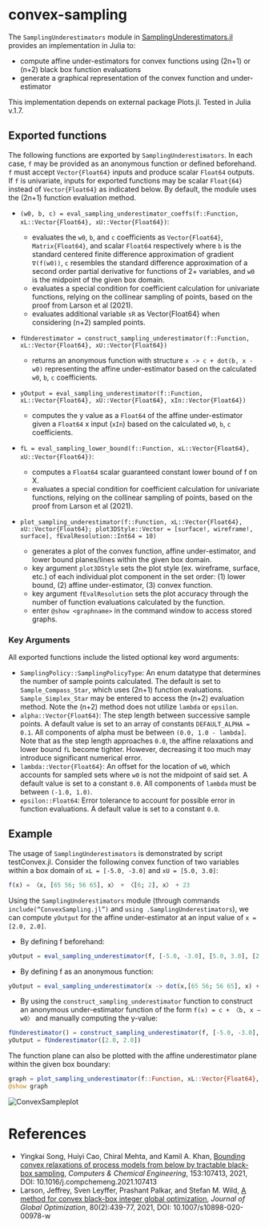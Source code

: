 # convex-sampling

The `SamplingUnderestimators` module in [SamplingUnderestimators.jl](src/SamplingUnderestimators.jl) provides an implementation in Julia to:

- compute affine under-estimators for convex functions using (2n+1) or (n+2) black box function evaluations
- generate a graphical representation of the convex function and under-estimator

This implementation depends on external package Plots.jl. Tested in Julia v.1.7.

## Exported functions

The following functions are exported by `SamplingUnderestimators`. In each case, `f` may be provided as an anonymous function or defined beforehand. `f` must accept `Vector{Float64}` inputs and produce scalar `Float64` outputs. If `f` is univariate, inputs for exported functions may be scalar `Float{64}` instead of `Vector{Float64}` as indicated below. By default, the module uses the (2n+1) function evaluation method.

- `(w0, b, c) = eval_sampling_underestimator_coeffs(f::Function, xL::Vector{Float64}, xU::Vector{Float64})`:
  - evaluates the `w0`, `b`, and `c` coefficients as `Vector{Float64}`, `Matrix{Float64}`, and scalar `Float64` respectively where  `b` is the standard centered finite difference approximation of gradient `∇(f(w0))`, `c` resembles the standard difference approximation of a second order partial derivative for functions of 2+ variables, and `w0` is the midpoint of the given box domain.
  - evaluates a special condition for coefficient calculation for univariate functions, relying on the collinear sampling of points, based on the proof from Larson et al (2021).
  - evaluates additional variable `sR` as Vector{Float64} when considering (n+2) sampled points.

- `fUnderestimator = construct_sampling_underestimator(f::Function, xL::Vector{Float64}, xU::Vector{Float64})`
  - returns an anonymous function with structure `x -> c + dot(b, x - w0)` representing the affine under-estimator based on the calculated `w0`, `b`, `c` coefficients.

- `yOutput = eval_sampling_underestimator(f::Function, xL::Vector{Float64}, xU::Vector{Float64}, xIn::Vector{Float64})`
  - computes the y value as a `Float64` of the affine under-estimator given a `Float64` x input (`xIn`) based on the calculated `w0`, `b`, `c` coefficients.

-  `fL = eval_sampling_lower_bound(f::Function, xL::Vector{Float64}, xU::Vector{Float64})`:
    -   computes a `Float64` scalar guaranteed constant lower bound of f on X.
    -   evaluates a special condition for coefficient calculation for univariate functions, relying on the collinear sampling of points, based on the proof from Larson et al (2021).

-  `plot_sampling_underestimator(f::Function, xL::Vector{Float64}, xU::Vector{Float64}; plot3DStyle::Vector = [surface!, wireframe!, surface], fEvalResolution::Int64 = 10)`
    -  generates a plot of the convex function, affine under-estimator, and lower bound planes/lines within the given box domain.
    - key argument `plot3DStyle` sets the plot style (ex. wireframe, surface, etc.) of each individual plot component in the set order: (1) lower bound, (2) affine under-estimator, (3) convex function.
    - key argument `fEvalResolution` sets the plot accuracy through the number of function evaluations calculated by the function.
    - enter `@show <graphname>` in the command window to access stored graphs.

### Key Arguments

All exported functions include the listed optional key word arguments:
- `SamplingPolicy::SamplingPolicyType`: An enum datatype that determines the number of sample points calculated. The default is set to `Sample_Compass_Star`, which uses (2n+1) function evaluations. `Sample_Simplex_Star` may be entered to access the (n+2) evaluation method. Note the (n+2) method does not utilize `lambda` or `epsilon`.
- `alpha::Vector{Float64}`: The step length between successive sample points. A default value is set to an array of constants `DEFAULT_ALPHA = 0.1`. All components of alpha must be between `(0.0, 1.0 - lambda]`. Note that as the step length approaches `0.0`, the affine relaxations and lower bound `fL` become tighter. However, decreasing it too much may introduce significant numerical error.
- `lambda::Vector{Float64}`: An offset for the location of `w0`, which accounts for sampled sets where `w0` is not the midpoint of said set. A default value is set to a constant `0.0`. All components of `lambda` must be between `(-1.0, 1.0)`.
- `epsilon::Float64`: Error tolerance to account for possible error in function evaluations. A default value is set to a constant `0.0`.

## Example

The usage of `SamplingUnderestimators` is demonstrated by script testConvex.jl.
Consider the following convex function of two variables within a box domain of `xL = [-5.0, -3.0]` and `xU = [5.0, 3.0]`:

```Julia
f(x) = 〈x, [65 56; 56 65], x〉 + 〈[6; 2], x〉 + 23

```
Using the `SamplingUnderestimators` module (through commands `include(“ConvexSampling.jl”)` and `using .SamplingUnderestimators`), we can compute `yOutput` for the affine under-estimator at an input value of `x = [2.0, 2.0]`.
- By defining f beforehand:
```Julia
yOutput = eval_sampling_underestimator(f, [-5.0, -3.0], [5.0, 3.0], [2.0, 2.0])
```

- By defining f as an anonymous function:
```Julia
yOutput = eval_sampling_underestimator(x -> dot(x,[65 56; 56 65], x) + dot([6;2], x) + 23, [-5.0, -3.0], [5.0, 3.0], [2.0, 2.0])
```

- By using the `construct_sampling_underestimator` function to construct an anonymous under-estimator function of the form `f(x) = c + 〈b, x – w0〉` and manually computing the y-value:
```Julia
fUnderestimator() = construct_sampling_underestimator(f, [-5.0, -3.0], [5.0, 3.0])
yOutput = fUnderestimator([2.0, 2.0])
```

The function plane can also be plotted with the affine underestimator plane within the given box boundary:
 ```Julia
graph = plot_sampling_underestimator(f::Function, xL::Vector{Float64}, xU::Vector{Float64})
@show graph
 ```

![ConvexSampleplot](https://user-images.githubusercontent.com/104848815/173203263-26bdc553-c1b5-496a-913f-eeb0553461d7.png)

# References

- Yingkai Song, Huiyi Cao, Chiral Mehta, and Kamil A. Khan, [Bounding convex relaxations of process models from below by tractable black-box sampling]( https://doi.org/10.1016/j.compchemeng.2021.107413), _Computers & Chemical Engineering_, 153:107413, 2021, DOI: 10.1016/j.compchemeng.2021.107413
- Larson, Jeffrey, Sven Leyffer, Prashant Palkar, and Stefan M. Wild, [A method for convex black-box integer global optimization]( https://link.springer.com/article/10.1007/s10898-020-00978-w), _Journal of Global Optimization_, 80(2):439-77, 2021, DOI: 10.1007/s10898-020-00978-w
